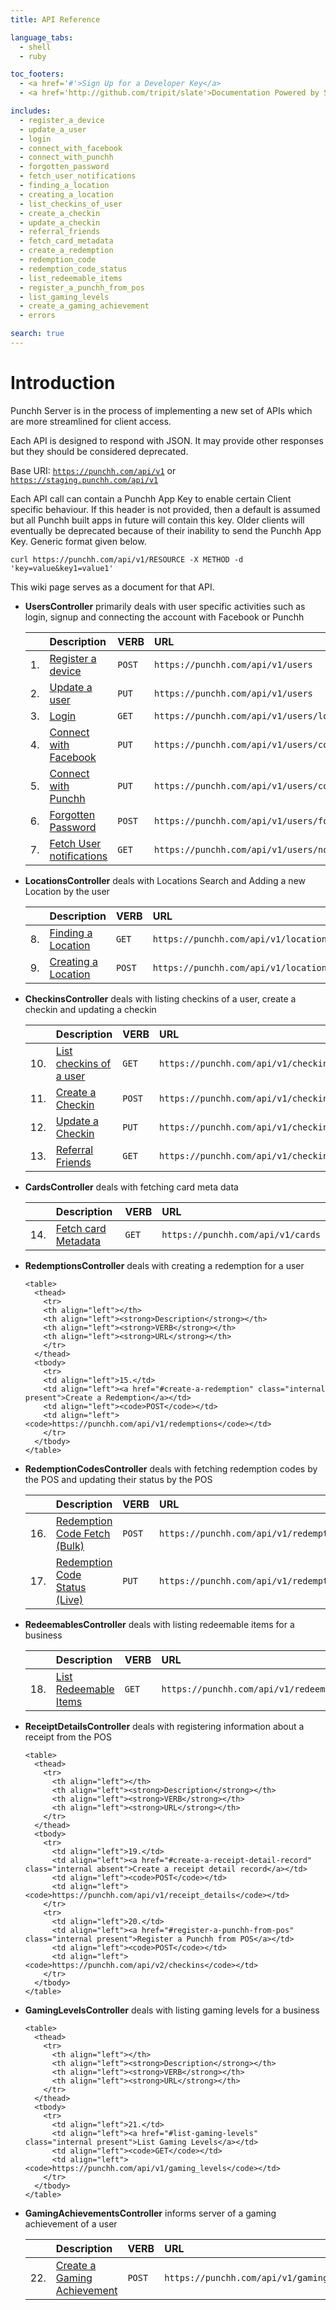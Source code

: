 ```yaml
---
title: API Reference

language_tabs:
  - shell
  - ruby

toc_footers:
  - <a href='#'>Sign Up for a Developer Key</a>
  - <a href='http://github.com/tripit/slate'>Documentation Powered by Slate</a>

includes:
  - register_a_device
  - update_a_user
  - login
  - connect_with_facebook
  - connect_with_punchh
  - forgotten_password
  - fetch_user_notifications
  - finding_a_location
  - creating_a_location
  - list_checkins_of_user
  - create_a_checkin
  - update_a_checkin
  - referral_friends
  - fetch_card_metadata
  - create_a_redemption
  - redemption_code
  - redemption_code_status
  - list_redeemable_items
  - register_a_punchh_from_pos
  - list_gaming_levels
  - create_a_gaming_achievement
  - errors

search: true
---
```


# Introduction

Punchh Server is in the process of implementing a new set of APIs which are more streamlined for client access.

Each API is designed to respond with JSON. It may provide other responses but they should be considered deprecated.

Base URI: [`https://punchh.com/api/v1`](https://punchh.com/api/v1) or [`https://staging.punchh.com/api/v1`](https://staging.punchh.com/api/v1)


Each API call can contain a Punchh App Key to enable certain Client specific behaviour. If this header is not provided, then a default is assumed but all Punchh built apps in future will contain this key. Older clients will eventually be deprecated because of their inability to send the Punchh App Key. Generic format given below.

`curl https://punchh.com/api/v1/RESOURCE -X METHOD -d 'key=value&key1=value1'`

This wiki page serves as a document for that API.

<ul>
  <li>
    <p>
      <strong>UsersController</strong> primarily deals with user specific activities such as login, signup and connecting the account with Facebook or Punchh
    </p>
    <table>
      <thead>
        <tr>
          <th align="left"></th>
          <th align="left"><strong>Description</strong></th>
          <th align="left"><strong>VERB</strong></th>
          <th align="left"><strong>URL</strong></th>
        </tr>
      </thead>
      <tbody>
        <tr>
          <td align="left">1.</td>
          <td align="left"><a href="#register-a-device" class="internal present">Register a device</a></td>
          <td align="left"><code>POST</code></td>
          <td align="left"><code>https://punchh.com/api/v1/users</code></td>
        </tr>
        <tr>
          <td align="left">2.</td>
          <td align="left"><a href="#update-a-user" class="internal present">Update a user</a></td>
          <td align="left"><code>PUT</code></td>
          <td align="left"><code>https://punchh.com/api/v1/users</code></td>
        </tr>
        <tr>
          <td align="left">3.</td>
          <td align="left"><a href="#login" class="internal present">Login</a></td>
          <td align="left"><code>GET</code></td>
          <td align="left"><code>https://punchh.com/api/v1/users/login</code></td>
        </tr>
        <tr>
          <td align="left">4.</td>
          <td align="left"><a href="#connect-with-facebook" class="internal present">Connect with Facebook</a></td>
          <td align="left"><code>PUT</code></td>
          <td align="left"><code>https://punchh.com/api/v1/users/connect_with_facebook</code></td>
        </tr>
        <tr>
          <td align="left">5.</td>
          <td align="left"><a href="#connect-with-punchh" class="internal present">Connect with Punchh</a></td>
          <td align="left"><code>PUT</code></td>
          <td align="left"><code>https://punchh.com/api/v1/users/connect_with_punchh</code></td>
        </tr>
        <tr>
          <td align="left">6.</td>
          <td align="left"><a href="#forgotten-password" class="internal present">Forgotten Password</a></td>
          <td align="left"><code>POST</code></td>
          <td align="left"><code>https://punchh.com/api/v1/users/forgot_password</code></td>
        </tr>
        <tr>
          <td align="left">7.</td>
          <td align="left"><a href="#fetch-user-notifications" class="internal present">Fetch User notifications</a></td>
          <td align="left"><code>GET</code></td>
          <td align="left"><code>https://punchh.com/api/v1/users/notifications</code></td>
        </tr>
      </tbody>
    </table>
  </li>
  <li>
    <p>
      <strong>LocationsController</strong> deals with Locations Search and Adding a new Location by the user
    </p>
    <table>
      <thead>
        <tr>
          <th align="left"></th>
          <th align="left"><strong>Description</strong></th>
          <th align="left"><strong>VERB</strong></th>
          <th align="left"><strong>URL</strong></th>
        </tr>
      </thead>
      <tbody>
        <tr>
          <td align="left">8.</td>
          <td align="left"><a href="#finding-a-location" class="internal present">Finding a Location</a></td>
          <td align="left"><code>GET</code></td>
          <td align="left"><code>https://punchh.com/api/v1/locations</code></td>
        </tr>
        <tr>
          <td align="left">9.</td>
          <td align="left"><a href="#creating-a-location" class="internal present">Creating a Location</a></td>
          <td align="left"><code>POST</code></td>
          <td align="left"><code>https://punchh.com/api/v1/locations</code></td>
        </tr>
      </tbody>
    </table>
  </li>
  <li>
    <p><strong>CheckinsController</strong> deals with listing checkins of a user, create a checkin and updating a checkin</p>
    <table>
      <thead>
      <tr>
      <th align="left"></th>
      <th align="left"><strong>Description</strong></th>
      <th align="left"><strong>VERB</strong></th>
      <th align="left"><strong>URL</strong></th>
      </tr>
      </thead>
      <tbody>
        <tr>
        <td align="left">10.</td>
        <td align="left"><a href="#list-checkins-of-a-user" class="internal present">List checkins of a user</a></td>
        <td align="left"><code>GET</code></td>
        <td align="left"><code>https://punchh.com/api/v1/checkins</code></td>
        </tr>
        <tr>
        <td align="left">11.</td>
        <td align="left"><a href="#create-a-checkin" class="internal present">Create a Checkin</a></td>
        <td align="left"><code>POST</code></td>
        <td align="left"><code>https://punchh.com/api/v1/checkins</code></td>
        </tr>
        <tr>
        <td align="left">12.</td>
        <td align="left"><a href="#update-a-checkin" class="internal present">Update a Checkin</a></td>
        <td align="left"><code>PUT</code></td>
        <td align="left"><code>https://punchh.com/api/v1/checkins/:checkin_id</code></td>
        </tr>
        <tr>
        <td align="left">13.</td>
        <td align="left"><a href="#referral-friends" class="internal present">Referral Friends</a></td>
        <td align="left"><code>GET</code></td>
        <td align="left"><code>https://punchh.com/api/v1/checkins/:checkin_id/referral_friends</code></td>
        </tr>
      </tbody>
    </table>
  </li>
  <li>
    <p><strong>CardsController</strong> deals with fetching card meta data</p>
    <table>
      <thead>
        <tr>
          <th align="left"></th>
          <th align="left"><strong>Description</strong></th>
          <th align="left"><strong>VERB</strong></th>
          <th align="left"><strong>URL</strong></th>
        </tr>
      </thead>
      <tbody>
        <tr>
          <td align="left">14.</td>
          <td align="left"><a href="#fetch-card-metadata" class="internal present">Fetch card Metadata</a></td>
          <td align="left"><code>GET</code></td>
          <td align="left"><code>https://punchh.com/api/v1/cards</code></td>
        </tr>
      </tbody>
    </table>
  </li>
  <li>
    <p><strong>RedemptionsController</strong> deals with creating a redemption for a user</p>

    <table>
      <thead>
        <tr>
        <th align="left"></th>
        <th align="left"><strong>Description</strong></th>
        <th align="left"><strong>VERB</strong></th>
        <th align="left"><strong>URL</strong></th>
        </tr>
      </thead>
      <tbody>
        <tr>
        <td align="left">15.</td>
        <td align="left"><a href="#create-a-redemption" class="internal present">Create a Redemption</a></td>
        <td align="left"><code>POST</code></td>
        <td align="left"><code>https://punchh.com/api/v1/redemptions</code></td>
        </tr>
      </tbody>
    </table>
  </li>
  <li>
    <p><strong>RedemptionCodesController</strong> deals with fetching redemption codes by the POS and updating their status by the POS</p>
    <table>
      <thead>
        <tr>
          <th align="left"></th>
          <th align="left"><strong>Description</strong></th>
          <th align="left"><strong>VERB</strong></th>
          <th align="left"><strong>URL</strong></th>
        </tr>
      </thead>
      <tbody>
        <tr>
          <td align="left">16.</td>
          <td align="left"><a href="#redemption-code-fetch-(bulk)" class="internal present">Redemption Code Fetch (Bulk)</a></td>
          <td align="left"><code>POST</code></td>
          <td align="left"><code>https://punchh.com/api/v1/redemptions_codes</code></td>
        </tr>
        <tr>
          <td align="left">17.</td>
          <td align="left"><a href="#redemption-code-status-(live)" class="internal present">Redemption Code Status (Live)</a></td>
          <td align="left"><code>PUT</code></td>
          <td align="left"><code>https://punchh.com/api/v1/redemptions_codes/:id</code></td>
        </tr>
      </tbody>
    </table>
  </li>
  <li>
    <p><strong>RedeemablesController</strong> deals with listing redeemable items for a business</p>
    <table>
      <thead>
        <tr>
          <th align="left"></th>
          <th align="left"><strong>Description</strong></th>
          <th align="left"><strong>VERB</strong></th>
          <th align="left"><strong>URL</strong></th>
        </tr>
      </thead>
      <tbody>
        <tr>
          <td align="left">18.</td>
          <td align="left"><a href="#list-redeemable-items" class="internal present">List Redeemable Items</a></td>
          <td align="left"><code>GET</code></td>
          <td align="left"><code>https://punchh.com/api/v1/redeemables</code></td>
        </tr>
      </tbody>
    </table>
  </li>
  <li>
    <p><strong>ReceiptDetailsController</strong> deals with registering information about a receipt from the POS</p>

    <table>
      <thead>
        <tr>
          <th align="left"></th>
          <th align="left"><strong>Description</strong></th>
          <th align="left"><strong>VERB</strong></th>
          <th align="left"><strong>URL</strong></th>
        </tr>
      </thead>
      <tbody>
        <tr>
          <td align="left">19.</td>
          <td align="left"><a href="#create-a-receipt-detail-record" class="internal absent">Create a receipt detail record</a></td>
          <td align="left"><code>POST</code></td>
          <td align="left"><code>https://punchh.com/api/v1/receipt_details</code></td>
        </tr>
        <tr>
          <td align="left">20.</td>
          <td align="left"><a href="#register-a-punchh-from-pos" class="internal present">Register a Punchh from POS</a></td>
          <td align="left"><code>POST</code></td>
          <td align="left"><code>https://punchh.com/api/v2/checkins</code></td>
        </tr>
      </tbody>
    </table>
  </li>
  <li>
    <p><strong>GamingLevelsController</strong> deals with listing gaming levels for a business</p>

    <table>
      <thead>
        <tr>
          <th align="left"></th>
          <th align="left"><strong>Description</strong></th>
          <th align="left"><strong>VERB</strong></th>
          <th align="left"><strong>URL</strong></th>
        </tr>
      </thead>
      <tbody>
        <tr>
          <td align="left">21.</td>
          <td align="left"><a href="#list-gaming-levels" class="internal present">List Gaming Levels</a></td>
          <td align="left"><code>GET</code></td>
          <td align="left"><code>https://punchh.com/api/v1/gaming_levels</code></td>
        </tr>
      </tbody>
    </table>
  </li>
  <li>
    <p><strong>GamingAchievementsController</strong> informs server of a gaming achievement of a user</p>
    <table>
      <thead>
        <tr>
        <th align="left"></th>
        <th align="left"><strong>Description</strong></th>
        <th align="left"><strong>VERB</strong></th>
        <th align="left"><strong>URL</strong></th>
        </tr>
      </thead>
      <tbody>
        <tr>
        <td align="left">22.</td>
        <td align="left"><a href="#create-a-gaming-achievement" class="internal present">Create a Gaming Achievement</a></td>
        <td align="left"><code>POST</code></td>
        <td align="left"><code>https://punchh.com/api/v1/gaming_achievements</code></td>
        </tr>
      </tbody>
    </table>
  </li>
</ul>


